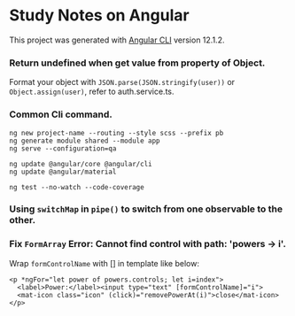 # Study Notes on Angular

This project was generated with [Angular CLI](https://github.com/angular/angular-cli) version 12.1.2.

### Return undefined when get value from property of Object.

Format your object with `JSON.parse(JSON.stringify(user))` or `Object.assign(user)`, refer to auth.service.ts.

### Common Cli command.

```
ng new project-name --routing --style scss --prefix pb
ng generate module shared --module app
ng serve --configuration=qa

ng update @angular/core @angular/cli
ng update @angular/material

ng test --no-watch --code-coverage
```

### Using `switchMap` in `pipe()` to switch from one observable to the other.


### Fix `FormArray` Error: Cannot find control with path: 'powers -> i'.

Wrap `formControlName` with [] in template like below:

```
<p *ngFor="let power of powers.controls; let i=index">
  <label>Power:</label><input type="text" [formControlName]="i">
  <mat-icon class="icon" (click)="removePowerAt(i)">close</mat-icon>
</p>
```

